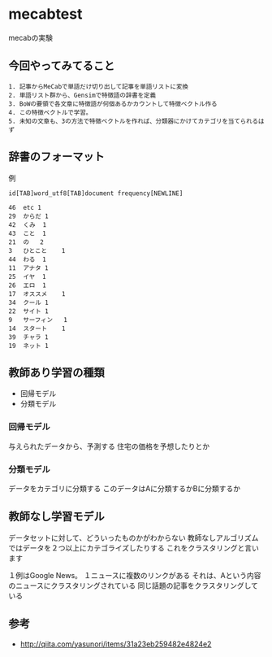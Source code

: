 # mecabtest
mecabの実験

## 今回やってみてること
```
1. 記事からMeCabで単語だけ切り出して記事を単語リストに変換
2. 単語リスト群から、Gensimで特徴語の辞書を定義
3. BoWの要領で各文章に特徴語が何個あるかカウントして特徴ベクトル作る
4. この特徴ベクトルで学習。
5. 未知の文章も、3の方法で特徴ベクトルを作れば、分類器にかけてカテゴリを当てられるはず
```

## 辞書のフォーマット
例
```
id[TAB]word_utf8[TAB]document frequency[NEWLINE]
```

```
46	etc	1
29	からだ	1
42	くみ	1
43	こと	1
21	の	2
3	ひとこと	1
44	わる	1
11	アナタ	1
25	イヤ	1
26	エロ	1
17	オススメ	1
34	クール	1
22	サイト	1
9	サーフィン	1
14	スタート	1
39	チャラ	1
19	ネット	1
```

##  教師あり学習の種類
* 回帰モデル
* 分類モデル

### 回帰モデル
与えられたデータから、予測する
住宅の価格を予想したりとか

### 分類モデル
データをカテゴリに分類する
このデータはAに分類するかBに分類するか

## 教師なし学習モデル
データセットに対して、どういったものかがわからない
教師なしアルゴリズムではデータを２つ以上にカテゴライズしたりする
これをクラスタリングと言います

１例はGoogle News。
１ニュースに複数のリンクがある
それは、Aという内容のニュースにクラスタリングされている
同じ話題の記事をクラスタリングしている

## 参考
* http://qiita.com/yasunori/items/31a23eb259482e4824e2

